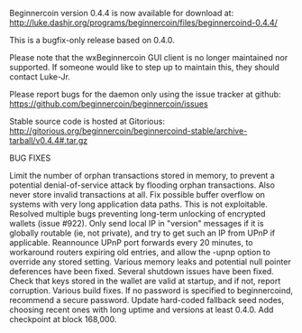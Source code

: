 Beginnercoin version 0.4.4 is now available for download at:
http://luke.dashjr.org/programs/beginnercoin/files/beginnercoind-0.4.4/

This is a bugfix-only release based on 0.4.0.

Please note that the wxBeginnercoin GUI client is no longer maintained nor supported. If someone would like to step up to maintain this, they should contact Luke-Jr.

Please report bugs for the daemon only using the issue tracker at github:
https://github.com/beginnercoin/beginnercoin/issues

Stable source code is hosted at Gitorious:
http://gitorious.org/beginnercoin/beginnercoind-stable/archive-tarball/v0.4.4#.tar.gz

BUG FIXES

Limit the number of orphan transactions stored in memory, to prevent a potential denial-of-service attack by flooding orphan transactions. Also never store invalid transactions at all.
Fix possible buffer overflow on systems with very long application data paths. This is not exploitable.
Resolved multiple bugs preventing long-term unlocking of encrypted wallets (issue #922).
Only send local IP in "version" messages if it is globally routable (ie, not private), and try to get such an IP from UPnP if applicable.
Reannounce UPnP port forwards every 20 minutes, to workaround routers expiring old entries, and allow the -upnp option to override any stored setting.
Various memory leaks and potential null pointer deferences have been
fixed.
Several shutdown issues have been fixed.
Check that keys stored in the wallet are valid at startup, and if not,
report corruption.
Various build fixes.
If no password is specified to beginnercoind, recommend a secure password.
Update hard-coded fallback seed nodes, choosing recent ones with long uptime and versions at least 0.4.0.
Add checkpoint at block 168,000.

